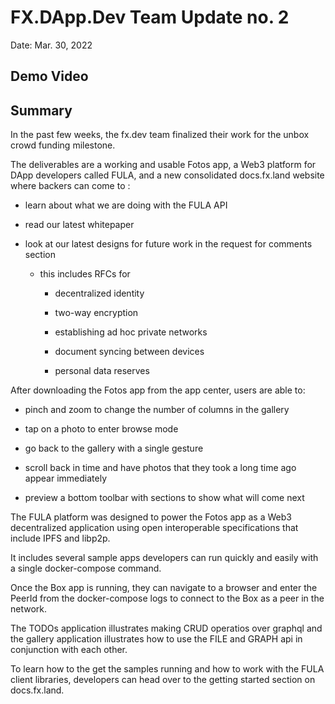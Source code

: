 # FX.DApp.Dev Team Update no. 2

Date: Mar. 30, 2022

## Demo Video

## Summary

In the past few weeks, the fx.dev team finalized their work for the unbox crowd funding milestone.

The deliverables are a working and usable Fotos app, a Web3 platform for DApp developers called FULA, and a new consolidated docs.fx.land website where backers can come to :

  * learn about what we are doing with the FULA API

  * read our latest whitepaper

  * look at our latest designs for future work in the request for comments section

      * this includes RFCs for

        * decentralized identity

        * two-way encryption

        * establishing ad hoc private networks

        * document syncing between devices

        * personal data reserves

After downloading the Fotos app from the app center, users are able to:

  * pinch and zoom to change the number of columns in the gallery

  * tap on a photo to enter browse mode

  * go back to the gallery with a single gesture

  * scroll back in time and have photos that they took a long time ago appear immediately

  * preview a bottom toolbar with sections to show what will come next

The FULA platform was designed to power the Fotos app as a Web3 decentralized application using open interoperable specifications that include IPFS and libp2p.

It includes several sample apps developers can run quickly and easily with a single docker-compose command.

Once the Box app is running, they can navigate to a browser and enter the PeerId from the docker-compose logs to connect to the Box as a peer in the network.

The TODOs application illustrates making CRUD operatios over graphql and the gallery application illustrates how to use the FILE and GRAPH api in conjunction with each other.

To learn how to the get the samples running and how to work with the FULA client libraries, developers can head over to the getting started section on docs.fx.land.
